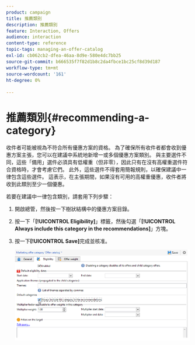 ```yaml
---
product: campaign
title: 推薦類別
description: 推薦類別
feature: Interaction, Offers
audience: interaction
content-type: reference
topic-tags: managing-an-offer-catalog
exl-id: cb062cb2-dfea-46aa-8d9e-580e4dc7bb25
source-git-commit: b666535f7f82d1b8c2da4fbce1bc25cf8d39d187
workflow-type: tm+mt
source-wordcount: '161'
ht-degree: 0%

---
```


# 推薦類別{#recommending-a-category}



收件者可能被視為不符合所有優惠方案的資格。 為了確保所有收件者都會收到優惠方案主張，您可以在建議中系統地新增一或多個優惠方案類別。 與主要選件不同，這些「備用」選件必須具有低權重（但非零），因此只有在沒有高權重選件符合資格時，才會考慮它們。 此外，這些選件不得套用簡報規則，以確保建議中一律包含這些選件。 這表示，在主張期間，如果沒有可用的高權重優惠，收件者將收到此類別至少一個優惠。

若要在建議中一律包含類別，請套用下列步驟：

1. 開啟總管，然後按一下樹狀結構中的優惠方案目錄。
1. 按一下「**[!UICONTROL Eligibility]**」標籤，然後勾選「**[!UICONTROL Always include this category in the recommendations]**」方塊。
1. 按一下&#x200B;**[!UICONTROL Save]**&#x200B;完成並核准。

   ![](assets/offer_cat_default_001.png)
